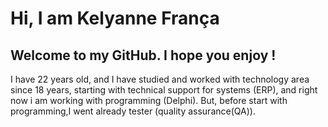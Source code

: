 <h1> Hi, I am Kelyanne França</h1>
<h2> Welcome to my GitHub. I hope you enjoy ! </h2>

I have 22 years old, and I have studied and worked with technology area since 18 years,
starting with technical support for systems (ERP), and right now i am working with programming (Delphi). But,
before start with programming,I went already tester (quality assurance(QA)).








<!--- 👋 Hi, I’m @kelyannefranca
- 👀 I’m interested in ...
- 🌱 I’m currently learning ...
- 💞️ I’m looking to collaborate on ...
- 📫 How to reach me ...
<!---
<!---
kelyannefranca/kelyannefranca is a ✨ special ✨ repository because its `README.md` (this file) appears on your GitHub profile.
You can click the Preview link to take a look at your changes.
<!---
